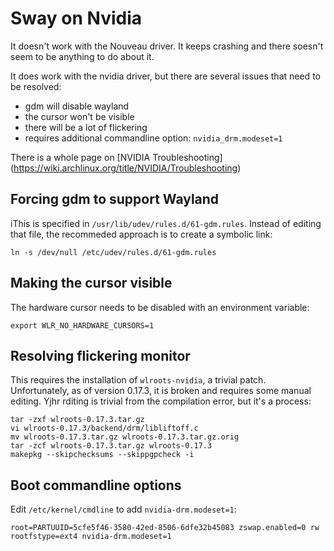 # Sway on Nvidia

It doesn't work with the Nouveau driver. It keeps crashing and there soesn't seem to be
anything to do about it.

It does work with the nvidia driver, but there are several issues that need to be resolved:

- gdm will disable wayland
- the cursor won't be visible
- there will be a lot of flickering
- requires additional commandline option: `nvidia_drm.modeset=1`

There is a whole page on [NVIDIA Troubleshooting]
(https://wiki.archlinux.org/title/NVIDIA/Troubleshooting)

## Forcing gdm to support Wayland

iThis is specified in `/usr/lib/udev/rules.d/61-gdm.rules`. Instead of editing that file,
the recommeded approach is to create a symbolic link:

    ln -s /dev/null /etc/udev/rules.d/61-gdm.rules

## Making the cursor visible

The hardware cursor needs to be disabled with an environment variable:

    export WLR_NO_HARDWARE_CURSORS=1

## Resolving flickering monitor

This requires the installation of `wlroots-nvidia`, a trivial patch.
Unfortunately, as of version 0.17.3, it is broken and requires some manual editing.
Yjhr rditing is trivial from the compilation error, but it's a process:

    tar -zxf wlroots-0.17.3.tar.gz
    vi wlroots-0.17.3/backend/drm/libliftoff.c
    mv wlroots-0.17.3.tar.gz wlroots-0.17.3.tar.gz.orig
    tar -zcf wlroots-0.17.3.tar.gz wlroots-0.17.3
    makepkg --skipchecksums --skippgpcheck -i

## Boot commandline options

Edit `/etc/kernel/cmdline` to add `nvidia-drm.modeset=1`:

    root=PARTUUID=5cfe5f46-3580-42ed-8506-6dfe32b45083 zswap.enabled=0 rw rootfstype=ext4 nvidia-drm.modeset=1
